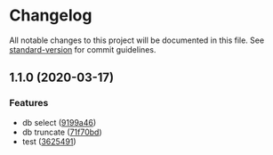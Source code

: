 # Changelog

All notable changes to this project will be documented in this file. See [standard-version](https://github.com/conventional-changelog/standard-version) for commit guidelines.

## 1.1.0 (2020-03-17)


### Features

* db select ([9199a46](https://github.com/lpxxn/postgress_tools/commit/9199a46fa1ca8aeb0b4d80a31158dd4377be2345))
* db truncate ([71f70bd](https://github.com/lpxxn/postgress_tools/commit/71f70bd2bfe814ceba2b45b837f3aa6f32563102))
* test ([3625491](https://github.com/lpxxn/postgress_tools/commit/36254912aec4d4b833662edc01699069984c32f3))
